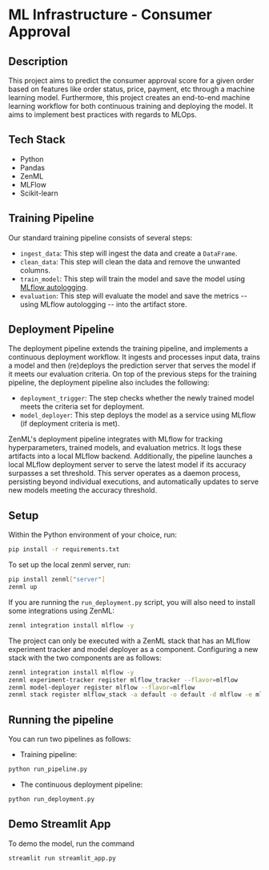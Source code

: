 # ML Infrastructure - Consumer Approval

## Description

This project aims to predict the consumer approval score for a given order based on features like order status, price, payment, etc
through a machine learning model. Furthermore,
this project creates an end-to-end machine learning workflow for both continuous training and deploying the model. It aims to implement best practices with regards to MLOps.

## Tech Stack

- Python
- Pandas
- ZenML
- MLFlow
- Scikit-learn

## Training Pipeline

Our standard training pipeline consists of several steps:

- `ingest_data`: This step will ingest the data and create a `DataFrame`.
- `clean_data`: This step will clean the data and remove the unwanted columns.
- `train_model`: This step will train the model and save the model using [MLflow autologging](https://www.mlflow.org/docs/latest/tracking.html).
- `evaluation`: This step will evaluate the model and save the metrics -- using MLflow autologging -- into the artifact store.

## Deployment Pipeline

The deployment pipeline extends the training pipeline, and implements a continuous deployment workflow. It ingests and processes input data, trains a model and then (re)deploys the prediction server that serves the model if it meets our evaluation criteria. On top of the previous steps for the training pipeline, the deployment pipeline also includes the following:

- `deployment_trigger`: The step checks whether the newly trained model meets the criteria set for deployment.
- `model_deployer`: This step deploys the model as a service using MLflow (if deployment criteria is met).

ZenML's deployment pipeline integrates with MLflow for tracking hyperparameters, trained models, and evaluation metrics. It logs these artifacts into a local MLflow backend. Additionally, the pipeline launches a local MLflow deployment server to serve the latest model if its accuracy surpasses a set threshold. This server operates as a daemon process, persisting beyond individual executions, and automatically updates to serve new models meeting the accuracy threshold.

## Setup

Within the Python environment of your choice, run:

```bash
pip install -r requirements.txt
```

To set up the local zenml server, run:

```bash
pip install zenml["server"]
zenml up
```

If you are running the `run_deployment.py` script, you will also need to install some integrations using ZenML:

```bash
zenml integration install mlflow -y
```

The project can only be executed with a ZenML stack that has an MLflow experiment tracker and model deployer as a component. Configuring a new stack with the two components are as follows:

```bash
zenml integration install mlflow -y
zenml experiment-tracker register mlflow_tracker --flavor=mlflow
zenml model-deployer register mlflow --flavor=mlflow
zenml stack register mlflow_stack -a default -o default -d mlflow -e mlflow_tracker --set
```

## Running the pipeline

You can run two pipelines as follows:

- Training pipeline:

```bash
python run_pipeline.py
```

- The continuous deployment pipeline:

```bash
python run_deployment.py
```

## Demo Streamlit App

To demo the model, run the command

```bash
streamlit run streamlit_app.py
```
